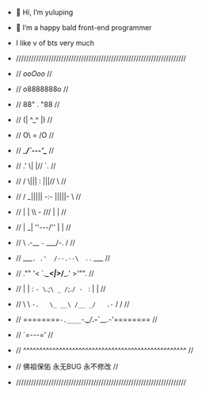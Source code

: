 - 👋 Hi, I’m yuluping
- 👀 I’m a happy bald front-end programmer 
- I like v of bts very much

- ////////////////////////////////////////////////////////////////////
- //                          _ooOoo_                               //
- //                         o8888888o                              //
- //                         88" . "88                              //
- //                         (| ^_^ |)                              //
- //                         O\  =  /O                              //
- //                      ____/`---'\____                           //
- //                    .'  \\|     |//  `.                         //
- //                   /  \\|||  :  |||//  \                        //
- //                  /  _||||| -:- |||||-  \                       //
- //                  |   | \\\  -  /// |   |                       //
- //                  | \_|  ''\---/''  |   |                       //
- //                  \  .-\__  `-`  ___/-. /                       //
- //                ___`. .'  /--.--\  `. . ___                     //
- //              ."" '<  `.___\_<|>_/___.'  >'"".                  //
- //            | | :  `- \`.;`\ _ /`;.`/ - ` : | |                 //
- //            \  \ `-.   \_ __\ /__ _/   .-` /  /                 //
- //      ========`-.____`-.___\_____/___.-`____.-'========         //
- //                           `=---='                              //
- //      ^^^^^^^^^^^^^^^^^^^^^^^^^^^^^^^^^^^^^^^^^^^^^^^^^^        //
- //         佛祖保佑       永无BUG     永不修改                  //
- ////////////////////////////////////////////////////////////////////

